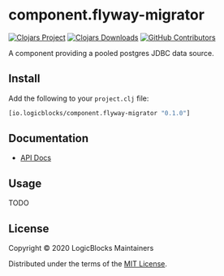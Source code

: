 # component.flyway-migrator

[![Clojars Project](https://img.shields.io/clojars/v/io.logicblocks/component.flyway-migrator.svg)](https://clojars.org/io.logicblocks/component.flyway-migrator)
[![Clojars Downloads](https://img.shields.io/clojars/dt/io.logicblocks/component.flyway-migrator.svg)](https://clojars.org/io.logicblocks/component.flyway-migrator)
[![GitHub Contributors](https://img.shields.io/github/contributors-anon/logicblocks/component.flyway-migrator.svg)](https://github.com/logicblocks/component.flyway-migrator/graphs/contributors)

A component providing a pooled postgres JDBC data source.

## Install

Add the following to your `project.clj` file:

```clj
[io.logicblocks/component.flyway-migrator "0.1.0"]
```

## Documentation

* [API Docs](https://logicblocks.github.io/component.flyway-migrator/index.html)

## Usage

TODO

## License

Copyright &copy; 2020 LogicBlocks Maintainers

Distributed under the terms of the 
[MIT License](http://opensource.org/licenses/MIT).

